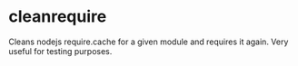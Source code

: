 # cleanrequire
Cleans nodejs require.cache for a given module and requires it again. Very useful for testing purposes.
